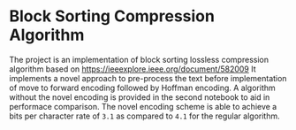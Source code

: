 # Block Sorting Compression Algorithm
The project is an implementation of block sorting lossless compression algorithm based on https://ieeexplore.ieee.org/document/582009
It implements a novel approach to pre-process the text before implementation of move to forward encoding followed by Hoffman encoding.
A algorithm without the novel encoding is provided in the second notebook to aid in performace comparison.
The novel encoding scheme is able to achieve a bits per character rate of `3.1` as compared to `4.1` for the regular algorithm.
